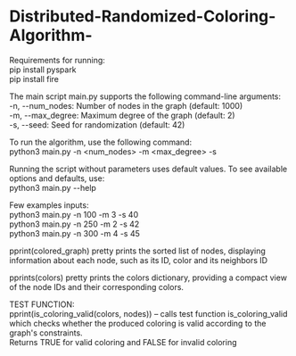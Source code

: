 # Distributed-Randomized-Coloring-Algorithm-

Requirements for running:  
pip install pyspark  
pip install fire   

The main script main.py supports the following command-line arguments:  
-n, --num_nodes: Number of nodes in the graph (default: 1000)  
-m, --max_degree: Maximum degree of the graph (default: 2)  
-s, --seed: Seed for randomization (default: 42)  
  
To run the algorithm, use the following command:  
python3 main.py -n <num_nodes> -m <max_degree> -s <seed>  
  
Running the script without parameters uses default values. To see available options and defaults, use:  
  python3 main.py --help   

Few examples inputs:  
 python3 main.py -n 100 -m 3 -s 40  
 python3 main.py -n 250 -m 2 -s 42  
 python3 main.py -n 300 -m 4 -s 45  
  
pprint(colored_graph) pretty prints the sorted list of nodes, displaying information about each node, such as its ID, color and its neighbors ID  
  
pprints(colors) pretty prints the colors dictionary, providing a compact view of the node IDs and their corresponding colors.  
  
TEST FUNCTION:  
pprint(is_coloring_valid(colors, nodes)) – calls test function is_coloring_valid which  checks whether the produced coloring is valid according to the graph's constraints.  
 Returns TRUE for valid coloring and FALSE for invalid coloring  

